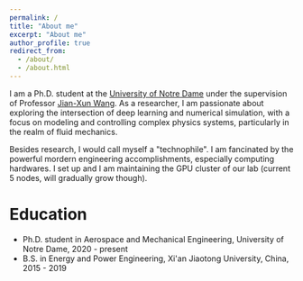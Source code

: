 ```yaml
---
permalink: /
title: "About me"
excerpt: "About me"
author_profile: true
redirect_from: 
  - /about/
  - /about.html
---
```

I am a Ph.D. student at the [University of Notre Dame](https://www.nd.edu) under the supervision of Professor [Jian-Xun Wang](http://sites.nd.edu/jianxun-wang/). As a researcher, I am passionate about exploring the intersection of deep learning and numerical simulation, with a focus on modeling and controlling complex physics systems, particularly in the realm of fluid mechanics.  

Besides research, I would call myself a "technophile". I am fancinated by the powerful mordern engineering accomplishments, especially computing hardwares. I set up and I am maintaining the GPU cluster of our lab (current 5 nodes, will gradually grow though). 

# Education
* Ph.D. student in Aerospace and Mechanical Engineering, University of Notre Dame, 2020 - present
* B.S. in Energy and Power Engineering, Xi'an Jiaotong University, China, 2015 - 2019
